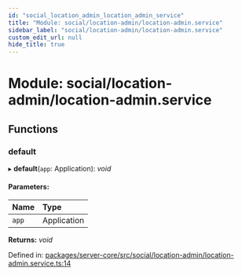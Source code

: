 ```yaml
---
id: "social_location_admin_location_admin_service"
title: "Module: social/location-admin/location-admin.service"
sidebar_label: "social/location-admin/location-admin.service"
custom_edit_url: null
hide_title: true
---
```


# Module: social/location-admin/location-admin.service

## Functions

### default

▸ **default**(`app`: Application): *void*

#### Parameters:

Name | Type |
:------ | :------ |
`app` | Application |

**Returns:** *void*

Defined in: [packages/server-core/src/social/location-admin/location-admin.service.ts:14](https://github.com/xr3ngine/xr3ngine/blob/a16a45d7e/packages/server-core/src/social/location-admin/location-admin.service.ts#L14)
